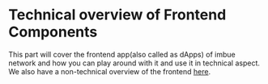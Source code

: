 # Technical overview of Frontend Components 

This part will cover the frontend app(also called as dApps) of imbue network and how you can play around with it and use it in technical aspect. We also have a non-technical overview of the frontend [here](ch01-00-app-non-technical.md).
